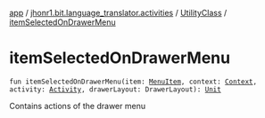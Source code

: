 [app](../../index.md) / [jhonr1.bit.language_translator.activities](../index.md) / [UtilityClass](index.md) / [itemSelectedOnDrawerMenu](./item-selected-on-drawer-menu.md)

# itemSelectedOnDrawerMenu

`fun itemSelectedOnDrawerMenu(item: `[`MenuItem`](https://developer.android.com/reference/android/view/MenuItem.html)`, context: `[`Context`](https://developer.android.com/reference/android/content/Context.html)`, activity: `[`Activity`](https://developer.android.com/reference/android/app/Activity.html)`, drawerLayout: DrawerLayout): `[`Unit`](https://kotlinlang.org/api/latest/jvm/stdlib/kotlin/-unit/index.html)

Contains actions of the drawer menu

